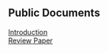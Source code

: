 ## Public Documents

[Introduction](https://ralphieraccoon.github.io/documents/Introduction.pdf)<br/>
[Review Paper](https://ralphieraccoon.github.io/documents/paper_formatted.pdf)
